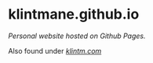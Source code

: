 # klintmane.github.io

*Personal website hosted on Github Pages.*

Also found under *[klintm.com](http://klintm.com)*
